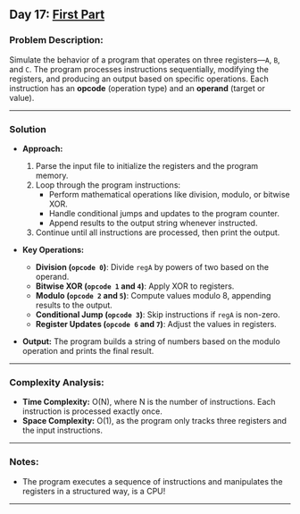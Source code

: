 ## Day 17: [First Part](https://adventofcode.com/2024/day/17)

### Problem Description:
Simulate the behavior of a program that operates on three registers—`A`, `B`, and `C`. The program processes instructions sequentially, modifying the registers, and producing an output based on specific operations. Each instruction has an **opcode** (operation type) and an **operand** (target or value).

---

### Solution

- **Approach:**
    1. Parse the input file to initialize the registers and the program memory.
    2. Loop through the program instructions:
        - Perform mathematical operations like division, modulo, or bitwise XOR.
        - Handle conditional jumps and updates to the program counter.
        - Append results to the output string whenever instructed.
    3. Continue until all instructions are processed, then print the output.

- **Key Operations:**
    - **Division (`opcode 0`)**: Divide `regA` by powers of two based on the operand.
    - **Bitwise XOR (`opcode 1` and `4`)**: Apply XOR to registers.
    - **Modulo (`opcode 2` and `5`)**: Compute values modulo 8, appending results to the output.
    - **Conditional Jump (`opcode 3`)**: Skip instructions if `regA` is non-zero.
    - **Register Updates (`opcode 6` and `7`)**: Adjust the values in registers.

- **Output:** The program builds a string of numbers based on the modulo operation and prints the final result.

---

### Complexity Analysis:

- **Time Complexity:** O(N), where N is the number of instructions. Each instruction is processed exactly once.
- **Space Complexity:** O(1), as the program only tracks three registers and the input instructions.

---

### Notes:
- The program executes a sequence of instructions and manipulates the registers in a structured way, is a CPU!

--- 
